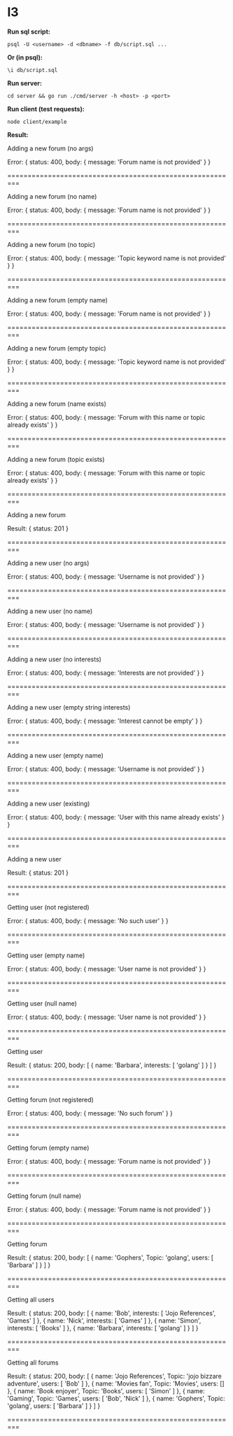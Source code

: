# l3

**Run sql script:**

`psql -U <username> -d <dbname> -f db/script.sql ...`

**Or (in psql):**

`\i db/script.sql`

**Run server:**

`cd server && go run ./cmd/server -h <host> -p <port>`

**Run client (test requests):**

`node client/example`

**Result:**

Adding a new forum (no args) 

Error: { status: 400, body: { message: 'Forum name is not provided' } } 
 
=========================================================

Adding a new forum (no name) 

Error: { status: 400, body: { message: 'Forum name is not provided' } } 
 
=========================================================

Adding a new forum (no topic) 

Error: {
  status: 400,
  body: { message: 'Topic keyword name is not provided' }
} 
 
=========================================================

Adding a new forum (empty name) 

Error: { status: 400, body: { message: 'Forum name is not provided' } } 
 
=========================================================

Adding a new forum (empty topic) 

Error: {
  status: 400,
  body: { message: 'Topic keyword name is not provided' }
} 
 
=========================================================

Adding a new forum (name exists) 

Error: {
  status: 400,
  body: { message: 'Forum with this name or topic already exists' }
} 
 
=========================================================

Adding a new forum (topic exists) 

Error: {
  status: 400,
  body: { message: 'Forum with this name or topic already exists' }
} 
 
=========================================================

Adding a new forum 

Result:
{ status: 201 }

=========================================================

Adding a new user (no args) 

Error: { status: 400, body: { message: 'Username is not provided' } } 
 
=========================================================

Adding a new user (no name) 

Error: { status: 400, body: { message: 'Username is not provided' } } 
 
=========================================================

Adding a new user (no interests) 

Error: { status: 400, body: { message: 'Interests are not provided' } } 
 
=========================================================

Adding a new user (empty string interests) 

Error: { status: 400, body: { message: 'Interest cannot be empty' } } 
 
=========================================================

Adding a new user (empty name) 

Error: { status: 400, body: { message: 'Username is not provided' } } 
 
=========================================================

Adding a new user (existing) 

Error: {
  status: 400,
  body: { message: 'User with this name already exists' }
} 
 
=========================================================

Adding a new user 

Result:
{ status: 201 }

=========================================================

Getting user (not registered) 

Error: { status: 400, body: { message: 'No such user' } } 
 
=========================================================

Getting user (empty name) 

Error: { status: 400, body: { message: 'User name is not provided' } } 
 
=========================================================

Getting user (null name) 

Error: { status: 400, body: { message: 'User name is not provided' } } 
 
=========================================================

Getting user 

Result:
{
  status: 200,
  body: [ { name: 'Barbara', interests: [ 'golang' ] } ]
}

=========================================================

Getting forum (not registered) 

Error: { status: 400, body: { message: 'No such forum' } } 
 
=========================================================

Getting forum (empty name) 

Error: { status: 400, body: { message: 'Forum name is not provided' } } 
 
=========================================================

Getting forum (null name) 

Error: { status: 400, body: { message: 'Forum name is not provided' } } 
 
=========================================================

Getting forum 

Result:
{
  status: 200,
  body: [ { name: 'Gophers', Topic: 'golang', users: [ 'Barbara' ] } ]
}

=========================================================

Getting all users 

Result:
{
  status: 200,
  body: [
    { name: 'Bob', interests: [ 'Jojo References', 'Games' ] },
    { name: 'Nick', interests: [ 'Games' ] },
    { name: 'Simon', interests: [ 'Books' ] },
    { name: 'Barbara', interests: [ 'golang' ] }
  ]
}

=========================================================

Getting all forums 

Result:
{
  status: 200,
  body: [
    {
      name: 'Jojo References',
      Topic: 'jojo bizzare adventure',
      users: [ 'Bob' ]
    },
    { name: 'Movies fan', Topic: 'Movies', users: [] },
    { name: 'Book enjoyer', Topic: 'Books', users: [ 'Simon' ] },
    { name: 'Gaming', Topic: 'Games', users: [ 'Bob', 'Nick' ] },
    { name: 'Gophers', Topic: 'golang', users: [ 'Barbara' ] }
  ]
}

=========================================================
